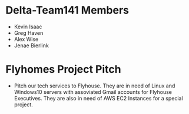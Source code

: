 # Delta-Team141 Members
* Kevin Isaac
* Greg Haven
* Alex Wise
* Jenae Bierlink
# Flyhomes Project Pitch
* Pitch our tech services to Flyhouse. They are in need of Linux and Windows10 servers with assoviated Gmail accounts for Flyhouse Executives. They are also in need of AWS EC2 Instances for a special project.  

